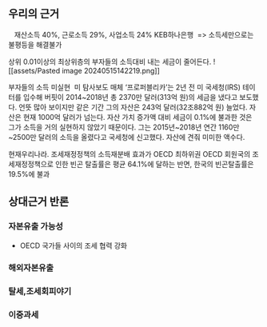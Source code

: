  
## 우리의 근거
 
 재산소득 40%, 근로소득 29%, 사업소득 24% KEB하나은행
 => 소득세만으로는 불평등을 해결불가

상위 0.01이상의 최상위층의 부자들의 소득대비 내는 세금이 줄어든다.
![[assets/Pasted image 20240515142219.png]]

부자들의 소득 미실현
 미 탐사보도 매체 ‘프로퍼블리카’는 2년 전 미 국세청(IRS) 테이터를 입수해 버핏이 2014~2018년 총 2370만 달러(313억 원)의 세금을 냈다고 보도했다. 언뜻 많아 보이지만 같은 기간 그의 자산은 243억 달러(32조882억 원) 늘었다. 자산은 현재 1000억 달러가 넘는다. 자산 가치 증가액 대비 세금이 0.1%에 불과한 것은 그가 소득을 거의 실현하지 않았기 때문이다. 그는 2015년~2018년 연간 1160만~2500만 달러의 소득을 올렸다고 국세청에 신고했다. 자산에 견줘 미미한 액수다.


현재우리나라.
조세재정정책의 소득재분배 효과가 OECD 최하위권
OECD 회원국의 조세재정정책으로 인한 빈곤 탈출률은 평균 64.1%에 달하는 반면, 한국의 빈곤탈출률은 19.5%에 불과

## 상대근거 반론
### 자본유출 가능성
- OECD 국가들 사이의 조세 협력 강화

### 해외자본유출
### 탈세,조세회피야기
### 이중과세